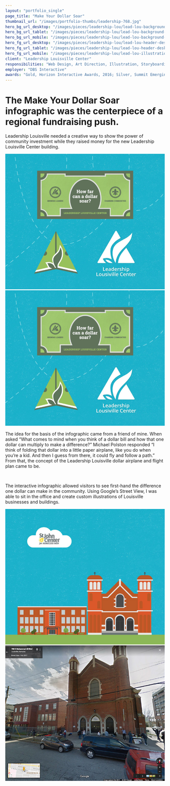 ```yaml
---
layout: "portfolio_single"
page_title: "Make Your Dollar Soar"
thumbnail_url: "/images/portfolio-thumbs/leadership-768.jpg"
hero_bg_url_desktop: "/images/pieces/leadership-lou/lead-lou-background-header-2000.jpg"
hero_bg_url_tablet: "/images/pieces/leadership-lou/lead-lou-background-header-1100.jpg"
hero_bg_url_mobile: "/images/pieces/leadership-lou/lead-lou-background-header-1100.jpg"
hero_fg_url_desktop: "/images/pieces/leadership-lou/lead-lou-header-desktop-1100.png"
hero_fg_url_tablet: "/images/pieces/leadership-lou/lead-lou-header-desktop-1100.png"
hero_fg_url_mobile: "/images/pieces/leadership-lou/lead-lou-illustration-768.jpg"
client: "Leadership Louisville Center"
responsibilities: "Web Design, Art Direction, Illustration, Storyboarding, Wireframes, Mockups, Collateral"
employer: "DBS Interactive"
awards: "Gold, Horizon Interactive Awards, 2016; Silver, Summit Emerging Media Awards, 2016"
---
```


# The Make Your Dollar Soar infographic was the centerpiece of a regional fundraising push.

Leadership Louisville needed a creative way to show the power of community investment while they raised money for the new Leadership Louisville Center building.

<div class="dual-image">
  <img src="/images/pieces/leadership-lou/lead-lou-plane-logo-768.jpg" alt="">
  <img src="/images/pieces/leadership-lou/lead-lou-plane-logo-768.jpg" alt="">
</div>

The idea for the basis of the infographic came from a friend of mine. When asked “What comes to mind when you think of a dollar bill and how that one dollar can multiply to make a difference?” Michael Polston responded “I think of folding that dollar into a little paper airplane, like you do when you’re a kid. And then I guess from there, it could fly and follow a path.” From that, the concept of the Leadership Louisville dollar airplane and flight plan came to be.

<div class="single-image">
  <img src="/images/pieces/leadership-lou/lead-lou-laptop-768.png" srcset="/images/pieces/leadership-lou/lead-lou-laptop-1100.png, /images/pieces/leadership-lou/lead-lou-laptop-1100.png 769w, /images/pieces/leadership-lou/lead-lou-laptop-768.png 1101w" alt="">
</div>

The interactive infographic allowed visitors to see first-hand the difference one dollar can make in the community. Using Google’s Street View, I was able to sit in the office and create custom illustrations of Louisville businesses and buildings.

<div class="dual-image">
  <img src="/images/pieces/leadership-lou/lead-lou-illustration-768.jpg" alt="">
  <img src="/images/pieces/leadership-lou/lead-lou-google-768.jpg" alt="">
</div>
